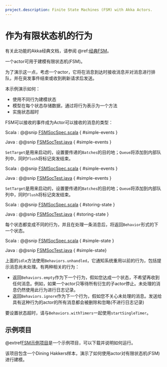 ```yaml
---
project.description: Finite State Machines (FSM) with Akka Actors.
---
```

<a id="behaviors-as-finite-state-machines"></a>
# 作为有限状态机的行为

有关此功能的Akka经典文档，请参阅 @ref:[经典FSM](../fsm.md)。

一个actor可用于建模有限状态机(FSM)。

为了演示这一点，考虑一个actor，它将在消息到达时接收消息并对消息进行排队，并在突发事件结束或收到刷新请求后发送。

本示例演示如何：

* 使用不同行为建模状态
* 模型在每个状态存储数据，通过将行为表示为一个方法
* 实施状态超时

FSM可以接收的事件成为Actor可以接收的消息的类型：

Scala
:  @@snip [FSMSocSpec.scala](/akka-actor-typed-tests/src/test/scala/docs/akka/typed/FSMDocSpec.scala) { #simple-events }

Java
:  @@snip [FSMSocTest.java](/akka-actor-typed-tests/src/test/java/jdocs/akka/typed/FSMDocTest.java) { #simple-events }

`SetTarget`是用来启动的，设置要传递的`Batches`的目的地；`Queue`将添加到内部队列中，同时`Flush`将标记突发结束。

Scala
:  @@snip [FSMSocSpec.scala](/akka-actor-typed-tests/src/test/scala/docs/akka/typed/FSMDocSpec.scala) { #simple-events }

Java
:  @@snip [FSMSocTest.java](/akka-actor-typed-tests/src/test/java/jdocs/akka/typed/FSMDocTest.java) { #simple-events }

`SetTarget`是用来启动的，设置要传递的`Batches`的目的地；`Queue`将添加到内部队列中，同时`Flush`将标记突发结束。

Scala
:  @@snip [FSMSocSpec.scala](/akka-actor-typed-tests/src/test/scala/docs/akka/typed/FSMDocSpec.scala) { #storing-state }

Java
:  @@snip [FSMSocTest.java](/akka-actor-typed-tests/src/test/java/jdocs/akka/typed/FSMDocTest.java) { #storing-state }

每个状态都变成不同的行为，并且在处理一条消息后，将返回`Behavior`形式的下一个状态。

Scala
:  @@snip [FSMSocSpec.scala](/akka-actor-typed-tests/src/test/scala/docs/akka/typed/FSMDocSpec.scala) { #simple-state }

Java
:  @@snip [FSMSocTest.java](/akka-actor-typed-tests/src/test/java/jdocs/akka/typed/FSMDocTest.java) { #simple-state}

上面的`idle`方法使用`Behaviors.unhandled`，它通知系统重用以前的行为，包括提示消息尚未处理。有两种相关的行为：

- 返回`Behaviors.empty`作为下一个行为，假如您达成一个状态，不希望再收到任何消息。例如，如果一个actor只等待所有衍生的子actor停止。未处理的消息仍然使用此行为进行日志记录。
- 返回`Behaviors.ignore`作为下一个行为，假如您不关心未处理的消息。发送给具有这种行为的actor的所有消息都会被删除和忽略(不进行日志记录)

要设置状态超时，请与`Behaviors.withTimers`一起使用`startSingleTimer`。

<a id="example-project"></a>
## 示例项目

@extref[FSM示例项目](samples:akka-samples-fsm-scala)是一个示例项目，可以下载并说明如何运行。

该项目包含一个Dining Hakkers样本，演示了如何使用actor对有限状态机(FSM)进行建模。
